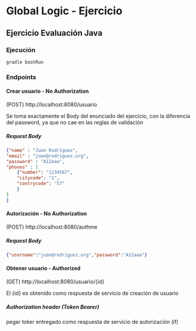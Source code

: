 # Global Logic - Ejercicio

## Ejercicio Evaluación Java

### Ejecución

`gradle bootRun`

### Endpoints
#### Crear usuario - No Authorization
(POST) http://localhost:8080/usuario

Se toma exactamente el Body del enunciado del ejercicio, con la diferencia del password, ya que no cae en las reglas de validación

##### Request Body
```json
{"name" : "Juan Rodriguez",
"email" : "juan@rodriguez.org",
"password" : "A12aaa",
"phones" : [
    {"number": "1234567",
    "citycode": "1",
    "contrycode": "57"
    }
]
}
```
#### Autorización - No Authorization
(POST) http://localhost:8080/authme

##### Request Body
```json
{"username":"juan@rodriguez.org","password":"A12aaa"}
```

#### Obtener usuario - Authorized
(GET) http://localhost:8080/usuario/{id}

El {id} es obtenido como respuesta de servicio de creación de usuario

##### Authorization header (Token Bearer)
pegar toker entregado como respuesta de servicio de autorización (if)

